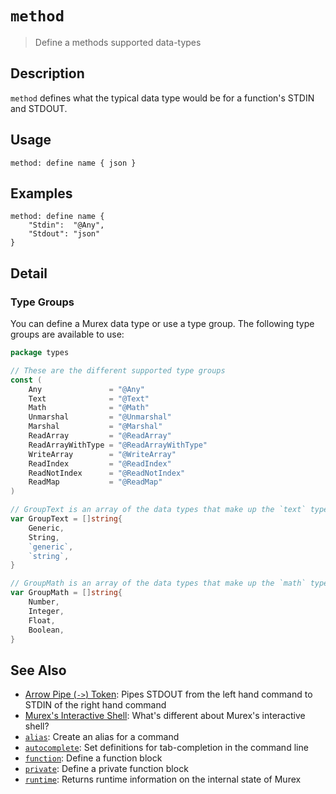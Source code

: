 # `method`

> Define a methods supported data-types

## Description

`method` defines what the typical data type would be for a function's STDIN
and STDOUT.

## Usage

    method: define name { json }

## Examples

    method: define name {
        "Stdin":  "@Any",
        "Stdout": "json"
    }

## Detail

### Type Groups

You can define a Murex data type or use a type group. The following type
groups are available to use:

```go
package types

// These are the different supported type groups
const (
	Any               = "@Any"
	Text              = "@Text"
	Math              = "@Math"
	Unmarshal         = "@Unmarshal"
	Marshal           = "@Marshal"
	ReadArray         = "@ReadArray"
	ReadArrayWithType = "@ReadArrayWithType"
	WriteArray        = "@WriteArray"
	ReadIndex         = "@ReadIndex"
	ReadNotIndex      = "@ReadNotIndex"
	ReadMap           = "@ReadMap"
)

// GroupText is an array of the data types that make up the `text` type
var GroupText = []string{
	Generic,
	String,
	`generic`,
	`string`,
}

// GroupMath is an array of the data types that make up the `math` type
var GroupMath = []string{
	Number,
	Integer,
	Float,
	Boolean,
}
```

## See Also

- [Arrow Pipe (`->`) Token](../parser/pipe-arrow.md):
  Pipes STDOUT from the left hand command to STDIN of the right hand command
- [Murex's Interactive Shell](../user-guide/interactive-shell.md):
  What's different about Murex's interactive shell?
- [`alias`](./alias.md):
  Create an alias for a command
- [`autocomplete`](./autocomplete.md):
  Set definitions for tab-completion in the command line
- [`function`](./function.md):
  Define a function block
- [`private`](./private.md):
  Define a private function block
- [`runtime`](./runtime.md):
  Returns runtime information on the internal state of Murex
